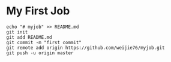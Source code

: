 # My First Job

```
echo "# myjob" >> README.md
git init
git add README.md
git commit -m "first commit"
git remote add origin https://github.com/weijie76/myjob.git
git push -u origin master

```

```

```
